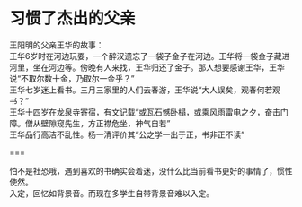 # 习惯了杰出的父亲

王阳明的父亲王华的故事：  
王华6岁时在河边玩耍，一个醉汉遗忘了一袋子金子在河边。王华将一袋金子藏进河里，坐在河边等。傍晚有人来找，王华归还了金子。那人想要感谢王华，王华说“不取尔数十金，乃取尔一金乎？”  
王华七岁迷上看书。三月三家里的人们去春游，王华说“大人误矣，观春何若观书？”  
王华十四岁在龙泉寺寄宿，有文记载“或瓦石憾卧榻，或乘风雨雷电之夕，奋击门障。僧从壁隙窥先生，方正襟危坐，神气自若”  
王华品行高洁不乱性。杨一清评价其“公之学一出于正，书非正不读”


===

怕不是社恐哦，遇到喜欢的书确实会着迷，没什么比当前看书更好的事情了，惯性使然。  
入定，回忆如背景音。而现在多学生自带背景音难以入定。